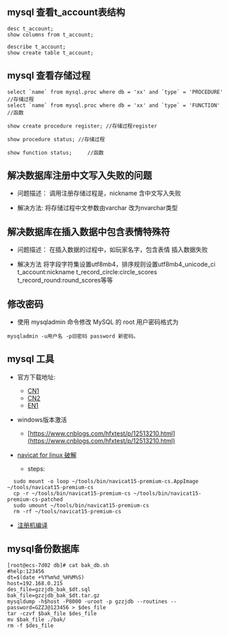 ## mysql 查看t_account表结构

```
desc t_account;
show columns from t_account;

describe t_account;
show create table t_account;
```

## mysql 查看存储过程

```
select `name` from mysql.proc where db = 'xx' and `type` = 'PROCEDURE'   //存储过程
select `name` from mysql.proc where db = 'xx' and `type` = 'FUNCTION'   //函数

show create procedure register; //存储过程register

show procedure status; //存储过程

show function status;     //函数
```


## 解决数据库注册中文写入失败的问题

- 问题描述：
    调用注册存储过程是，nickname 含中文写入失败

- 解决方法:
   将存储过程中文参数由varchar 改为nvarchar类型

## 解决数据库在插入数据中包含表情特殊符

- 问题描述：
    在插入数据的过程中，如玩家名字，包含表情 插入数据失败

- 解决方法
    将字段字符集设置utf8mb4，排序规则设置utf8mb4_unicode_ci
    t_account:nickname t_record_circle:circle_scores t_record_round:round_scores等等

## 修改密码
- 使用 mysqladmin 命令修改 MySQL 的 root 用户密码格式为
```
mysqladmin -u用户名 -p旧密码 password 新密码。
```

## mysql 工具
- 官方下载地址:

  * [CN1](https://download.navicat.com.cn/download/navicat15-premium-cs.AppImage)
  * [CN2](https://download3.navicat.com/download/navicat15-premium-cs.AppImage)
  * [EN1](https://download3.navicat.com/download/navicat15-mysql-en.AppImage)
- windows版本激活
  * [https://www.cnblogs.com/hfxtest/p/12513210.html](https://www.cnblogs.com/hfxtest/p/12513210.html)
- [navicat for linux 破解](https://gitee.com/yangzhuoming/navicat-keygen/blob/linux/README.zh-CN.md)
  * steps:
```
  sudo mount -o loop ~/tools/bin/navicat15-premium-cs.AppImage ~/tools/navicat15-premium-cs
  cp -r ~/tools/bin/navicat15-premium-cs ~/tools/bin/navicat15-premium-cs-patched
  sudo umount ~/tools/bin/navicat15-premium-cs
  rm -rf ~/tools/navicat15-premium-cs
```
  * [注册机编译](https://gitee.com/yangzhuoming/navicat-keygen/blob/linux/doc/how-to-build.md)

## mysql备份数据库
```
[root@ecs-7d02 db]# cat bak_db.sh
#help:123456
dt=$(date +%Y%m%d_%H%M%S)
host=192.168.0.215
des_file=gzzjdb_bak_$dt.sql
bak_file=gzzjdb_bak_$dt.tar.gz
mysqldump -h$host -P8000 -uroot -p gzzjdb --routines --password=GZZJ@123456 > $des_file
tar -czvf $bak_file $des_file
mv $bak_file ./bak/
rm -f $des_file
```
